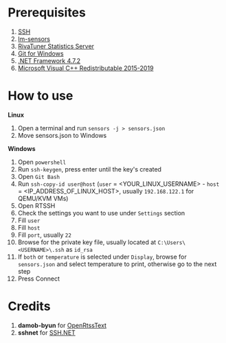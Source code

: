 # Prerequisites
1. <a href="https://www.ubuntupit.com/how-to-install-configure-and-enable-ssh-service-in-linux/" target="_blank">SSH</a>
2. <a href="https://linoxide.com/install-lm-sensors-linux/" target="_blank">lm-sensors</a>
3. <a href="https://www.guru3d.com/files-details/rtss-rivatuner-statistics-server-download.html" target="_blank">RivaTuner Statistics Server</a>
4. <a href="https://gitforwindows.org/" target="_blank">Git for Windows</a>
5. <a href="https://dotnet.microsoft.com/download/dotnet-framework/thank-you/net472-web-installer" target="_blank">.NET Framework 4.7.2</a>
6. <a href="https://aka.ms/vs/16/release/vc_redist.x64.exe" target="_blank">Microsoft Visual C++ Redistributable 2015-2019</a>


# How to use
<b>Linux</b>
1. Open a terminal and run `sensors -j > sensors.json`
2. Move sensors.json to Windows

<b>Windows</b>
1. Open `powershell`
2. Run `ssh-keygen`, press enter until the key's created
3. Open `Git Bash`
4. Run `ssh-copy-id user@host` (`user` = <YOUR_LINUX_USERNAME> - `host` = <IP_ADDRESS_OF_LINUX_HOST>, usually `192.168.122.1` for QEMU/KVM VMs)
5. Open RTSSH
6. Check the settings you want to use under `Settings` section
7. Fill `user`
8. Fill `host`
9. Fill `port`, usually `22`
10. Browse for the private key file, usually located at `C:\Users\<USERNAME>\.ssh` as `id_rsa`
11. If `both` or `temperature` is selected under `Display`, browse for `sensors.json` and select temperature to print, otherwise go to the next step
12. Press Connect

# Credits
1. <b>damob-byun</b> for <a href="https://github.com/damob-byun/OpenRtssText" target="_blank">OpenRtssText</a> 
2. <b>sshnet</b> for <a href="https://github.com/sshnet/SSH.NET/" target="_blank">SSH.NET</a>
